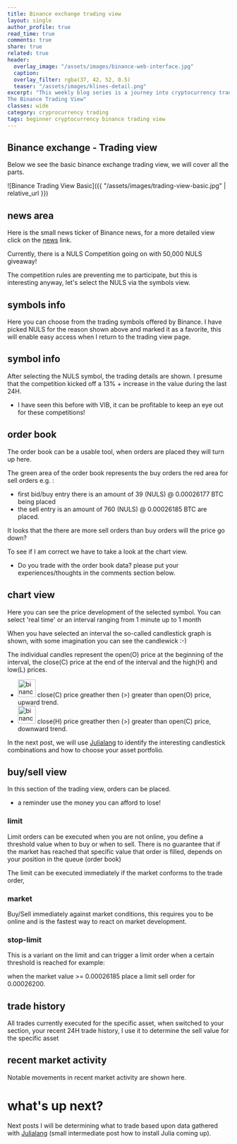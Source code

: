 ```yaml
---
title: Binance exchange trading view
layout: single
author_profile: true
read_time: true
comments: true
share: true
related: true
header:
  overlay_image: "/assets/images/binance-web-interface.jpg"
  caption: 
  overlay_filter: rgba(37, 42, 52, 0.5)
  teaser: "/assets/images/klines-detail.png"
excerpt: "This weekly blog series is a journey into cryptocurrency trading for beginners, this week: 
The Binance Trading View"
classes: wide
category: cryprocurrency trading
tags: beginner cryptocurrency binance trading view 
---
```


## Binance exchange - Trading view

Below we see the basic binance exchange trading view, we will cover all the parts.

![Binance Trading View Basic]({{ "/assets/images/trading-view-basic.jpg" | relative_url }})

## news area
Here is the small news ticker of Binance news, for a more detailed view click on the [news](https://support.binance.com/hc/en-us/categories/115000056351) link.

Currently, there is a NULS Competition going on with 50,000 NULS giveaway! 

The competition rules are preventing me to participate, but this is interesting anyway, let's select the NULS via the symbols view.

## symbols info
Here you can choose from the trading symbols offered by Binance.
I have picked NULS for the reason shown above and marked it as a favorite, this will enable easy access when I return to the trading view page.

## symbol info
After selecting the NULS symbol, the trading details are shown. 
I presume that the competition kicked off a 13% + increase in the value during the last 24H.

* I have seen this before with VIB, it can be profitable to keep an eye out for these competitions!

## order book
The order book can be a usable tool, when orders are placed they will turn up here.

The green area of the order book represents the buy orders the red area for sell orders e.g. :
*  first bid/buy entry there is an amount of 39 (NULS) @ 0.00026177 BTC being placed
*  the sell entry is an amount of 760 (NULS) @ 0.00026185 BTC are placed.

It looks that the there are more sell orders than buy orders will the price go down?

To see if I am correct we have to take a look at the chart view.

 * Do you trade with the order book data? please put your experiences/thoughts in the comments section below.

## chart view
Here you can see the price development of the selected symbol.
You can select 'real time' or an interval ranging from 1 minute up to 1 month

When you have selected an interval the so-called candlestick graph is shown, with some imagination you can see the candlewick :-)

The individual candles represent the open(O) price at the beginning of the interval, the close(C) price at the end of the interval 
and the high(H) and low(L) prices.

* <img class="img-left" style="width:40px" alt="binance signup referral" src="/assets/images/green-candle.png"/>  close(C) price greather then (>)  greater than open(O) price, upward trend. 
* <img class="img-left" style="width:40px" alt="binance signup referral" src="/assets/images/red-candle.png"/> close(H) price greather then (>)  greater than open(C) price, downward trend.

In the next post, we will use [Julialang](https://julialang.org/) to identify the interesting candlestick combinations and  how to choose your asset portfolio.

## buy/sell view
In this section of the trading view, orders can be placed.

* a reminder use the money you can afford to lose!

### limit
Limit orders can be executed when you are not online, you define a threshold value when to buy or when to sell. 
There is no guarantee that if the market has reached that specific value that order is filled, depends on your position in the queue (order book)

The limit can be executed immediately if the market conforms to the trade order,

### market

Buy/Sell immediately against market conditions, this requires you to be online and is the fastest way to react on market development.

### stop-limit

This is a variant on the limit and can trigger a limit order when a certain threshold is reached for example:

when the market value >= 0.00026185 place a limit sell order for 0.00026200.

## trade history
All trades currently executed for the specific asset, when switched to your section,
your recent 24H trade history, I use it to determine the sell value for the specific asset

## recent market activity
Notable movements in recent market activity are shown here.

# what's up next?
Next posts I will be determining what to trade based upon data gathered with [Julialang](https://julialang.org/) (small intermediate post how to install Julia coming up).